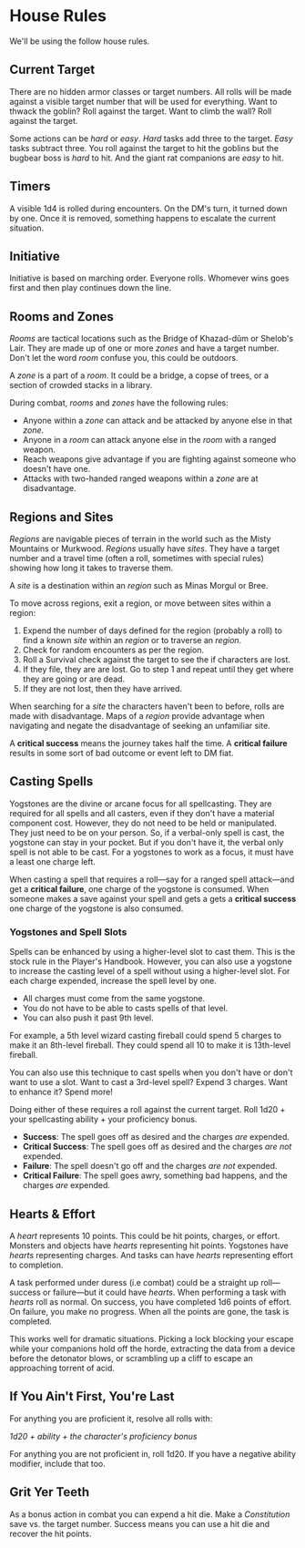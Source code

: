 # House Rules

We'll be using the follow house rules.

## Current Target

There are no hidden armor classes or target numbers. All rolls will be made against a visible target number that will be used for everything. Want to thwack the goblin? Roll against the target. Want to climb the wall? Roll against the target.

Some actions can be *hard* or *easy*. *Hard* tasks add three to the target. *Easy* tasks subtract three. You roll against the target to hit the goblins but the bugbear boss is *hard* to hit. And the giant rat companions are *easy* to hit.

## Timers

A visible 1d4 is rolled during encounters. On the DM's turn, it turned down by one. Once it is removed, something happens to escalate the current situation.

## Initiative

Initiative is based on marching order. Everyone rolls. Whomever wins goes first and then play continues down the line.

## Rooms and Zones

*Rooms* are tactical locations such as the Bridge of Khazad-dûm or Shelob's Lair. They are made up of one or more *zones* and have a target number. Don't let the word *room* confuse you, this could be outdoors.

A *zone* is a part of a *room*. It could be a bridge, a copse of trees, or a section of crowded stacks in a library.

During combat, *rooms* and *zones* have the following rules:

- Anyone within a *zone* can attack and be attacked by anyone else in that *zone*.
- Anyone in a *room* can attack anyone else in the *room* with a ranged weapon.
- Reach weapons give advantage if you are fighting against someone who doesn't have one.
- Attacks with two-handed ranged weapons within a *zone* are at disadvantage.

## Regions and Sites

*Regions* are navigable pieces of terrain in the world such as the Misty Mountains or Murkwood. *Regions* usually have *sites*. They have a target number and a travel time (often a roll, sometimes with special rules) showing how long it takes to traverse them.

A *site* is a destination within an *region* such as Minas Morgul or Bree.

To move across regions, exit a region, or move between sites within a region:

1. Expend the number of days defined for the region (probably a roll) to find a known *site* within an *region* or to traverse an *region*.
2. Check for random encounters as per the region.
3. Roll a Survival check against the target to see the if characters are lost.
4. If they file, they are are lost. Go to step 1 and repeat until they get where they are going or are dead.
5. If they are not lost, then they have arrived.

When searching for a *site* the characters haven't been to before, rolls are made with disadvantage. Maps of a *region* provide advantage when navigating and negate the disadvantage of seeking an unfamiliar site.

A **critical success** means the journey takes half the time. A **critical failure** results in some sort of bad outcome or event left to DM fiat.

## Casting Spells

Yogstones are the divine or arcane focus for all spellcasting. They are required for all spells and all casters, even if they don't have a material component cost. However, they do not need to be held or manipulated. They just need to be on your person. So, if a verbal-only spell is cast, the yogstone can stay in your pocket. But if you don't have it, the verbal only spell is not able to be cast. For a yogstones to work as a focus, it must have a least one charge left.

When casting a spell that requires a roll—say for a ranged spell attack—and get a **critical failure**, one charge of the yogstone is consumed. When someone makes a save against your spell and gets a gets a **critical success** one charge of the yogstone is also consumed.

### Yogstones and Spell Slots

Spells can be enhanced by using a higher-level slot to cast them. This is the stock rule in the Player's Handbook. However, you can also use a yogstone to increase the casting level of a spell without using a higher-level slot. For each charge expended, increase the spell level by one.

- All charges must come from the same yogstone.
- You do not have to be able to casts spells of that level.
- You can also push it past 9th level.

 For example, a 5th level wizard casting fireball could spend 5 charges to make it an 8th-level fireball. They could spend all 10 to make it is 13th-level fireball.

You can also use this technique to cast spells when you don't have or don't want to use a slot. Want to cast a 3rd-level spell? Expend 3 charges. Want to enhance it? Spend more!

Doing either of these requires a roll against the current target. Roll 1d20 + your spellcasting ability + your proficiency bonus.

- **Success**: The spell goes off as desired and the charges _are_ expended.
- **Critical Success**: The spell goes off as desired and the charges _are not_ expended.
- **Failure**: The spell doesn't go off and the charges _are not_ expended.
- **Critical Failure**: The spell goes awry, something bad happens, and the charges _are_ expended.

## Hearts & Effort

A *heart* represents 10 points. This could be hit points, charges, or effort. Monsters and objects have *hearts* representing hit points. Yogstones have *hearts* representing charges. And tasks can have *hearts* representing effort to completion.

A task performed under duress (i.e combat) could be a straight up roll—success or failure—but it could have *hearts*. When performing a task with *hearts* roll as normal. On success, you have completed 1d6 points of effort. On failure, you make no progress. When all the points are gone, the task is completed.

This works well for dramatic situations. Picking a lock blocking your escape while your companions hold off the horde, extracting the data from a device before the detonator blows, or scrambling up a cliff to escape an approaching torrent of acid.

## If You Ain't First, You're Last

For anything you are proficient it, resolve all rolls with:

_1d20 + ability + the character's proficiency bonus_

For anything you are not proficient in, roll 1d20. If you have a negative ability modifier, include that too.

## Grit Yer Teeth

As a bonus action in combat you can expend a hit die. Make a *Constitution* save vs. the target number. Success means you can use a hit die and recover the hit points.
